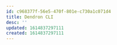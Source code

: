 ```yaml
---
id: c968377f-56e5-470f-801e-c730a1c071d4
title: Dendron CLI
desc: ''
updated: 1614837297111
created: 1614837297111
---
```


